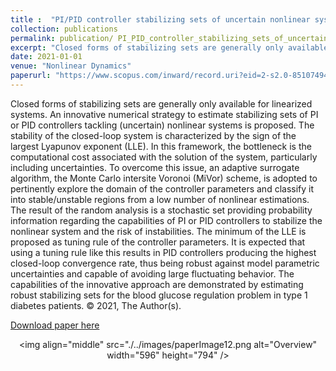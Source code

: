```yaml
---
title :  "PI/PID controller stabilizing sets of uncertain nonlinear systems: an efficient surrogate model-based approach"
collection: publications 
permalink: publication/ PI_PID_controller_stabilizing_sets_of_uncertain_nonlinear_systems:_an_efficient_surrogate_model-based_approach
excerpt: "Closed forms of stabilizing sets are generally only available for linearized systems. An innovative numerical strategy to estimate stabilizing sets of PI or PID controllers tackling (uncertain) nonlinear systems is proposed. The stability of the closed-loop system is characterized by the sign of the largest Lyapunov exponent (LLE). In this framework, the bottleneck is the computational cost associated with the solution of the system, particularly including uncertainties. To overcome this issue, an adaptive surrogate algorithm, the Monte Carlo intersite Voronoi (MiVor) scheme, is adopted to pertinently explore the domain of the controller parameters and classify it into stable/unstable regions from a low number of nonlinear estimations. The result of the random analysis is a stochastic set providing probability information regarding the capabilities of PI or PID controllers to stabilize the nonlinear system and the risk of instabilities. The minimum of the LLE is proposed as tuning rule of the controller parameters. It is expected that using a tuning rule like this results in PID controllers producing the highest closed-loop convergence rate, thus being robust against model parametric uncertainties and capable of avoiding large fluctuating behavior. The capabilities of the innovative approach are demonstrated by estimating robust stabilizing sets for the blood glucose regulation problem in type 1 diabetes patients. © 2021, The Author(s)."
date: 2021-01-01
venue: "Nonlinear Dynamics"
paperurl: "https://www.scopus.com/inward/record.uri?eid=2-s2.0-85107494472&doi=10.1007%2fs11071-021-06431-1&partnerID=40&md5=351cd8fd311f4ba0c3dd414c347004a4"
---
```

Closed forms of stabilizing sets are generally only available for linearized systems. An innovative numerical strategy to estimate stabilizing sets of PI or PID controllers tackling (uncertain) nonlinear systems is proposed. The stability of the closed-loop system is characterized by the sign of the largest Lyapunov exponent (LLE). In this framework, the bottleneck is the computational cost associated with the solution of the system, particularly including uncertainties. To overcome this issue, an adaptive surrogate algorithm, the Monte Carlo intersite Voronoi (MiVor) scheme, is adopted to pertinently explore the domain of the controller parameters and classify it into stable/unstable regions from a low number of nonlinear estimations. The result of the random analysis is a stochastic set providing probability information regarding the capabilities of PI or PID controllers to stabilize the nonlinear system and the risk of instabilities. The minimum of the LLE is proposed as tuning rule of the controller parameters. It is expected that using a tuning rule like this results in PID controllers producing the highest closed-loop convergence rate, thus being robust against model parametric uncertainties and capable of avoiding large fluctuating behavior. The capabilities of the innovative approach are demonstrated by estimating robust stabilizing sets for the blood glucose regulation problem in type 1 diabetes patients. © 2021, The Author(s).
 
[Download paper here](https://www.scopus.com/inward/record.uri?eid=2-s2.0-85107494472&doi=10.1007%2fs11071-021-06431-1&partnerID=40&md5=351cd8fd311f4ba0c3dd414c347004a4)<p align="center"><img align="middle" src="./../images/paperImage12.png alt="Overview" width="596" height="794" /></p>